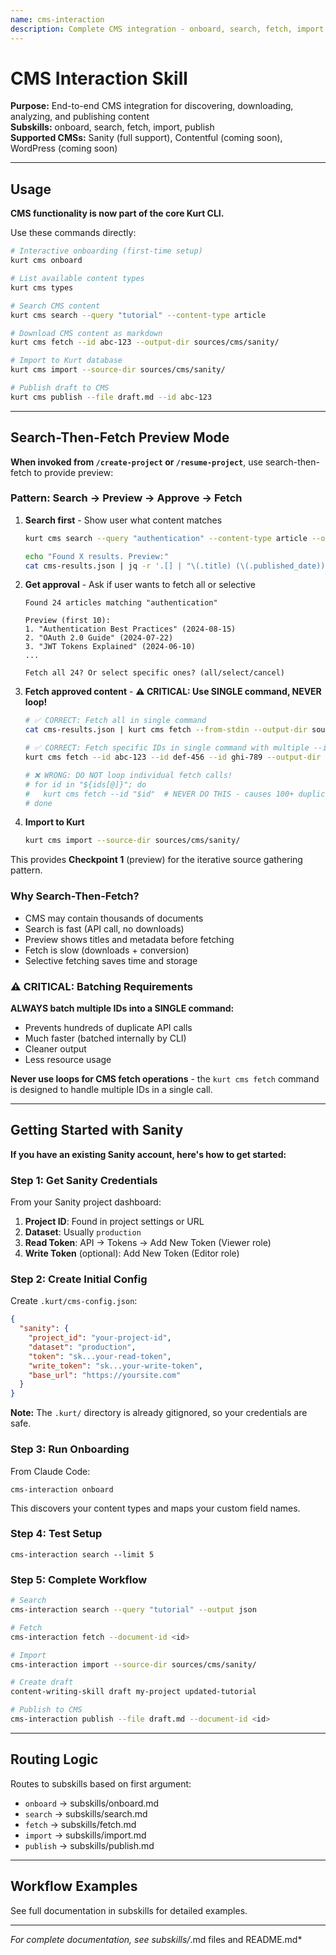 ```yaml
---
name: cms-interaction
description: Complete CMS integration - onboard, search, fetch, import, and publish content (Sanity, Contentful, WordPress)
---
```


# CMS Interaction Skill

**Purpose:** End-to-end CMS integration for discovering, downloading, analyzing, and publishing content  
**Subskills:** onboard, search, fetch, import, publish  
**Supported CMSs:** Sanity (full support), Contentful (coming soon), WordPress (coming soon)

---

## Usage

**CMS functionality is now part of the core Kurt CLI.**

Use these commands directly:

```bash
# Interactive onboarding (first-time setup)
kurt cms onboard

# List available content types
kurt cms types

# Search CMS content
kurt cms search --query "tutorial" --content-type article

# Download CMS content as markdown
kurt cms fetch --id abc-123 --output-dir sources/cms/sanity/

# Import to Kurt database
kurt cms import --source-dir sources/cms/sanity/

# Publish draft to CMS
kurt cms publish --file draft.md --id abc-123
```

---

## Search-Then-Fetch Preview Mode

**When invoked from `/create-project` or `/resume-project`**, use search-then-fetch to provide preview:

### Pattern: Search → Preview → Approve → Fetch

1. **Search first** - Show user what content matches
   ```bash
   kurt cms search --query "authentication" --content-type article --output json > cms-results.json

   echo "Found X results. Preview:"
   cat cms-results.json | jq -r '.[] | "\(.title) (\(.published_date))"' | head -10
   ```

2. **Get approval** - Ask if user wants to fetch all or selective
   ```
   Found 24 articles matching "authentication"

   Preview (first 10):
   1. "Authentication Best Practices" (2024-08-15)
   2. "OAuth 2.0 Guide" (2024-07-22)
   3. "JWT Tokens Explained" (2024-06-10)
   ...

   Fetch all 24? Or select specific ones? (all/select/cancel)
   ```

3. **Fetch approved content** - **⚠️ CRITICAL: Use SINGLE command, NEVER loop!**
   ```bash
   # ✅ CORRECT: Fetch all in single command
   cat cms-results.json | kurt cms fetch --from-stdin --output-dir sources/cms/sanity/

   # ✅ CORRECT: Fetch specific IDs in single command with multiple --id flags
   kurt cms fetch --id abc-123 --id def-456 --id ghi-789 --output-dir sources/cms/sanity/

   # ❌ WRONG: DO NOT loop individual fetch calls!
   # for id in "${ids[@]}"; do
   #   kurt cms fetch --id "$id"  # NEVER DO THIS - causes 100+ duplicate calls!
   # done
   ```

4. **Import to Kurt**
   ```bash
   kurt cms import --source-dir sources/cms/sanity/
   ```

This provides **Checkpoint 1** (preview) for the iterative source gathering pattern.

### Why Search-Then-Fetch?

- CMS may contain thousands of documents
- Search is fast (API call, no downloads)
- Preview shows titles and metadata before fetching
- Fetch is slow (downloads + conversion)
- Selective fetching saves time and storage

### ⚠️ CRITICAL: Batching Requirements

**ALWAYS batch multiple IDs into a SINGLE command:**
- Prevents hundreds of duplicate API calls
- Much faster (batched internally by CLI)
- Cleaner output
- Less resource usage

**Never use loops for CMS fetch operations** - the `kurt cms fetch` command is designed to handle multiple IDs in a single call.

---

## Getting Started with Sanity

**If you have an existing Sanity account, here's how to get started:**

### Step 1: Get Sanity Credentials

From your Sanity project dashboard:

1. **Project ID**: Found in project settings or URL
2. **Dataset**: Usually `production`
3. **Read Token**: API → Tokens → Add New Token (Viewer role)
4. **Write Token** (optional): Add New Token (Editor role)

### Step 2: Create Initial Config

Create `.kurt/cms-config.json`:

```json
{
  "sanity": {
    "project_id": "your-project-id",
    "dataset": "production",
    "token": "sk...your-read-token",
    "write_token": "sk...your-write-token",
    "base_url": "https://yoursite.com"
  }
}
```

**Note:** The `.kurt/` directory is already gitignored, so your credentials are safe.

### Step 3: Run Onboarding

From Claude Code:
```
cms-interaction onboard
```

This discovers your content types and maps your custom field names.

### Step 4: Test Setup

```
cms-interaction search --limit 5
```

### Step 5: Complete Workflow

```bash
# Search
cms-interaction search --query "tutorial" --output json

# Fetch
cms-interaction fetch --document-id <id>

# Import
cms-interaction import --source-dir sources/cms/sanity/

# Create draft
content-writing-skill draft my-project updated-tutorial

# Publish to CMS
cms-interaction publish --file draft.md --document-id <id>
```

---

## Routing Logic

Routes to subskills based on first argument:

- `onboard` → subskills/onboard.md
- `search` → subskills/search.md
- `fetch` → subskills/fetch.md
- `import` → subskills/import.md
- `publish` → subskills/publish.md

---

## Workflow Examples

See full documentation in subskills for detailed examples.

---

*For complete documentation, see subskills/*.md files and README.md*
